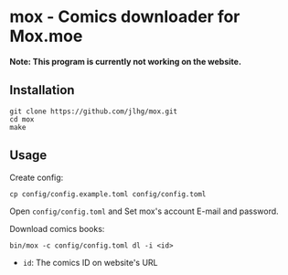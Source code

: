 # mox - Comics downloader for Mox.moe

**Note: This program is currently not working on the website.**

## Installation

```
git clone https://github.com/jlhg/mox.git
cd mox
make
```

## Usage

Create config:

```
cp config/config.example.toml config/config.toml
```

Open `config/config.toml` and Set mox's account E-mail and password.

Download comics books:

```
bin/mox -c config/config.toml dl -i <id>
```

- `id`: The comics ID on website's URL
